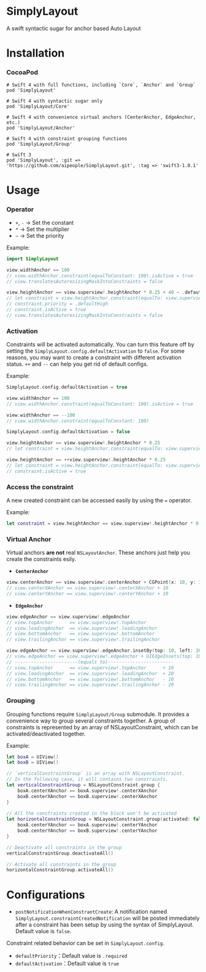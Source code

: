 # SimplyLayout
A swift syntactic sugar for anchor based Auto Layout

# Installation
### CocoaPod
````
# Swift 4 with full functions, including `Core`, `Anchor` and `Group`
pod 'SimplyLayout'

# Swift 4 with syntactic sugar only
pod 'SimplyLayout/Core'

# Swift 4 with convenience virtual anchors (CenterAnchor, EdgeAnchor, etc.)
pod 'SimplyLayout/Anchor'

# Swift 4 with constraint grouping functions
pod 'SimplyLayout/Group'

# Swift 3
pod 'SimplyLayout', :git => 'https://github.com/aipeople/SimplyLayout.git', :tag => 'swift3-1.0.1'
````

# Usage
### Operator
* `+`, `-` -> Set the constant
* `*` -> Set the multiplier
* `~` -> Set the priority

Example:
```` swift
import SimplyLayout

view.widthAnchor == 100
// view.widthAnchor.constraint(equalToConstant: 100).isActive = true
// view.translatesAutoresizingMaskIntoConstraints = false

view.heightAnchor == view.superview!.heightAnchor * 0.25 + 40 ~ .defautHigh
// let constraint = view.heightAnchor.constraint(equalTo: view.superview!.heightAnchor, multiplier: 0.25, constant: 40)
// constraint.priority = .defaultHigh
// constraint.isActive = true
// view.translatesAutoresizingMaskIntoConstraints = false
````

### Activation
Constraints will be activated automatically.
You can turn this feature off by setting the `SimplyLayout.config.defaultActivation` to `false`.
For some reasons, you may want to create a constraint with different activation status. `++` and `--` can help you get rid of default configs.

Example:
```` swift
SimplyLayout.config.defaultActivation = true

view.widthAnchor == 100
// view.widthAnchor.constraint(equalToConstant: 100).isActive = true

view.widthAnchor == --100
// view.widthAnchor.constraint(equalToConstant: 100)

SimplyLayout.config.defaultActivation = false

view.heightAnchor == view.superview!.heightAnchor * 0.25
// let constraint = view.heightAnchor.constraint(equalTo: view.superview!.heightAnchor, multiplier: 0.25)

view.heightAnchor == ++view.superview!.heightAnchor * 0.25
// let constraint = view.heightAnchor.constraint(equalTo: view.superview!.heightAnchor, multiplier: 0.25)
// constraint.isActive = true
````

### Access the constraint
A new created constraint can be accessed easily by using the `=` operator.

Example:
```` swift
let constraint = view.heightAnchor == view.superview!.heightAnchor * 0.25
````

### Virtual Anchor
Virtual anchors **are not** real `NSLayoutAnchor`. These anchors just help you create the constraints esily.
* **`CenterAnchor`**
```` swift
view.centerAnchor == view.superview!.centerAnchor + CGPoint(x: 10, y: 10)
// view.centerXAnchor == view.superview!.centerXAnchor + 10
// view.centerYAnchor == view.superview!.centerYAnchor + 10
````
* **`EdgeAnchor`**
```` swift
view.edgeAnchor == view.superview!.edgeAnchor
// view.topAnchor      == view.superview!.topAnchor
// view.leadingAnchor  == view.superview!.leadingAnchor
// view.bottomAnchor   == view.superview!.bottomAnchor
// view.trailingAnchor == view.superview!.trailingAnchor

view.edgeAnchor == view.superview!.edgeAnchor.insetBy(top: 10, left: 20, bottom: 10, right: 20)
// view.edgeAnchor == view.superview!.edgeAnchor + UIEdgeInsets(top: 10, left: 20, bottom: 10, right: 20)
// -----------------------(equals to)------------------------
// view.topAnchor      == view.superview!.topAnchor      + 10
// view.leadingAnchor  == view.superview!.leadingAnchor  + 20
// view.bottomAnchor   == view.superview!.bottomAnchor   - 10
// view.trailingAnchor == view.superview!.trailingAnchor - 20
````

### Grouping
Grouping functions require `SimplyLayout/Group` submodule. It provides a convenience way to group several constraints together. A group of constraints is represented by an array of NSLayoutConstraint, which can be activated/deactivated together.

 Example:
```` swift
let boxA = UIView()
let boxB = UIView()

// `verticalConstraintGroup` is an array with NSLayoutConstraint.
// In the following case, it will contains two constraints.
let verticalConstraintGroup = NSLayoutConstraint.group {
    boxA.centerXAnchor == boxA.superview!.centerXAnchor
    boxB.centerXAnchor == boxB.superview!.centerXAnchor
}
 
// All the constraints created in the block won't be activated 
let horizontalConstraintGroup = NSLayoutConstraint.group(activated: false) {
    boxA.centerYAnchor == boxA.superview!.centerYAnchor
    boxB.centerYAnchor == boxB.superview!.centerYAnchor
}

// Deactivate all constraints in the group
verticalConstraintGroup.deactivateAll()

// Activate all constraints in the group
horizontalConstraintGroup.activateAll()
````

# Configurations
* `postNotificationWhenConstrantCreate`: A notification named `SimplyLayout.constraintCreatedNotification` will be posted immediately after a constraint has been setup by using the syntax of SimplyLayout. Default value is `false`.

Constraint related behavior can be set in `SimplyLayout.config`.
* `defaultPriority`：Default value is `.required`
* `defaultActivation`：Default value is `true`
